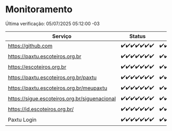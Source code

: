 # Monitoramento

Última verificação: 05/07/2025 05:12:00 -03

|Serviço|Status|Últimas 24h|
|---|---|---|
|https://github.com|<span title="2025-06-28: OK=23">✔️</span><span title="2025-06-29: OK=23">✔️</span><span title="2025-06-30: OK=23">✔️</span><span title="2025-07-01: OK=23">✔️</span><span title="2025-07-02: OK=23">✔️</span><span title="2025-07-03: OK=23">✔️</span><span title="2025-07-04: OK=7">✔️</span>|<span title="04/07/2025 05:13:00 -03 : 200">✔️</span><span title="04/07/2025 06:11:00 -03 : 200">✔️</span><span title="04/07/2025 07:10:00 -03 : 200">✔️</span><span title="04/07/2025 08:08:00 -03 : 200">✔️</span><span title="04/07/2025 09:18:00 -03 : 200">✔️</span><span title="04/07/2025 10:24:00 -03 : 200">✔️</span><span title="04/07/2025 11:09:00 -03 : 200">✔️</span><span title="04/07/2025 12:09:00 -03 : 200">✔️</span><span title="04/07/2025 13:11:00 -03 : 200">✔️</span><span title="04/07/2025 14:08:00 -03 : 200">✔️</span><span title="04/07/2025 15:13:00 -03 : 200">✔️</span><span title="04/07/2025 16:07:00 -03 : 200">✔️</span><span title="04/07/2025 17:10:00 -03 : 200">✔️</span><span title="04/07/2025 18:09:00 -03 : 200">✔️</span><span title="04/07/2025 19:09:00 -03 : 200">✔️</span><span title="04/07/2025 20:09:00 -03 : 200">✔️</span><span title="04/07/2025 21:46:00 -03 : 200">✔️</span><span title="04/07/2025 23:28:00 -03 : 200">✔️</span><span title="05/07/2025 00:38:00 -03 : 200">✔️</span><span title="05/07/2025 01:14:00 -03 : 200">✔️</span><span title="05/07/2025 02:09:00 -03 : 200">✔️</span><span title="05/07/2025 03:13:00 -03 : 200">✔️</span><span title="05/07/2025 04:08:00 -03 : 200">✔️</span><span title="05/07/2025 05:12:00 -03 : 200">✔️</span>|
|https://paxtu.escoteiros.org.br|<span title="2025-06-28: OK=23">✔️</span><span title="2025-06-29: OK=23">✔️</span><span title="2025-06-30: OK=23">✔️</span><span title="2025-07-01: OK=23">✔️</span><span title="2025-07-02: OK=23">✔️</span><span title="2025-07-03: OK=23">✔️</span><span title="2025-07-04: OK=7">✔️</span>|<span title="04/07/2025 05:13:00 -03 : 200">✔️</span><span title="04/07/2025 06:11:00 -03 : 200">✔️</span><span title="04/07/2025 07:10:00 -03 : 200">✔️</span><span title="04/07/2025 08:08:00 -03 : 200">✔️</span><span title="04/07/2025 09:18:00 -03 : 200">✔️</span><span title="04/07/2025 10:24:00 -03 : 200">✔️</span><span title="04/07/2025 11:09:00 -03 : 200">✔️</span><span title="04/07/2025 12:09:00 -03 : 200">✔️</span><span title="04/07/2025 13:11:00 -03 : 200">✔️</span><span title="04/07/2025 14:08:00 -03 : 0">❌</span><span title="04/07/2025 15:13:00 -03 : 200">✔️</span><span title="04/07/2025 16:07:00 -03 : 200">✔️</span><span title="04/07/2025 17:10:00 -03 : 200">✔️</span><span title="04/07/2025 18:09:00 -03 : 200">✔️</span><span title="04/07/2025 19:09:00 -03 : 200">✔️</span><span title="04/07/2025 20:09:00 -03 : 200">✔️</span><span title="04/07/2025 21:46:00 -03 : 200">✔️</span><span title="04/07/2025 23:28:00 -03 : 200">✔️</span><span title="05/07/2025 00:38:00 -03 : 200">✔️</span><span title="05/07/2025 01:14:00 -03 : 200">✔️</span><span title="05/07/2025 02:09:00 -03 : 200">✔️</span><span title="05/07/2025 03:13:00 -03 : 200">✔️</span><span title="05/07/2025 04:08:00 -03 : 200">✔️</span><span title="05/07/2025 05:12:00 -03 : 200">✔️</span>|
|https://escoteiros.org.br|<span title="2025-06-28: OK=23">✔️</span><span title="2025-06-29: OK=23">✔️</span><span title="2025-06-30: OK=23">✔️</span><span title="2025-07-01: OK=23">✔️</span><span title="2025-07-02: OK=23">✔️</span><span title="2025-07-03: OK=23">✔️</span><span title="2025-07-04: OK=7">✔️</span>|<span title="04/07/2025 05:13:00 -03 : 200">✔️</span><span title="04/07/2025 06:11:00 -03 : 200">✔️</span><span title="04/07/2025 07:10:00 -03 : 200">✔️</span><span title="04/07/2025 08:08:00 -03 : 200">✔️</span><span title="04/07/2025 09:18:00 -03 : 200">✔️</span><span title="04/07/2025 10:24:00 -03 : 200">✔️</span><span title="04/07/2025 11:09:00 -03 : 200">✔️</span><span title="04/07/2025 12:09:00 -03 : 200">✔️</span><span title="04/07/2025 13:11:00 -03 : 200">✔️</span><span title="04/07/2025 14:08:00 -03 : 200">✔️</span><span title="04/07/2025 15:13:00 -03 : 200">✔️</span><span title="04/07/2025 16:07:00 -03 : 200">✔️</span><span title="04/07/2025 17:10:00 -03 : 200">✔️</span><span title="04/07/2025 18:09:00 -03 : 200">✔️</span><span title="04/07/2025 19:09:00 -03 : 200">✔️</span><span title="04/07/2025 20:09:00 -03 : 200">✔️</span><span title="04/07/2025 21:46:00 -03 : 200">✔️</span><span title="04/07/2025 23:28:00 -03 : 200">✔️</span><span title="05/07/2025 00:38:00 -03 : 200">✔️</span><span title="05/07/2025 01:14:00 -03 : 200">✔️</span><span title="05/07/2025 02:09:00 -03 : 200">✔️</span><span title="05/07/2025 03:13:00 -03 : 200">✔️</span><span title="05/07/2025 04:08:00 -03 : 200">✔️</span><span title="05/07/2025 05:12:00 -03 : 200">✔️</span>|
|https://paxtu.escoteiros.org.br/paxtu|<span title="2025-06-28: OK=23">✔️</span><span title="2025-06-29: OK=23">✔️</span><span title="2025-06-30: OK=23">✔️</span><span title="2025-07-01: OK=23">✔️</span><span title="2025-07-02: OK=23">✔️</span><span title="2025-07-03: OK=23">✔️</span><span title="2025-07-04: OK=7">✔️</span>|<span title="04/07/2025 05:13:00 -03 : 200">✔️</span><span title="04/07/2025 06:11:00 -03 : 200">✔️</span><span title="04/07/2025 07:10:00 -03 : 200">✔️</span><span title="04/07/2025 08:08:00 -03 : 200">✔️</span><span title="04/07/2025 09:18:00 -03 : 200">✔️</span><span title="04/07/2025 10:24:00 -03 : 200">✔️</span><span title="04/07/2025 11:09:00 -03 : 200">✔️</span><span title="04/07/2025 12:09:00 -03 : 200">✔️</span><span title="04/07/2025 13:11:00 -03 : 200">✔️</span><span title="04/07/2025 14:08:00 -03 : 200">✔️</span><span title="04/07/2025 15:13:00 -03 : 200">✔️</span><span title="04/07/2025 16:07:00 -03 : 200">✔️</span><span title="04/07/2025 17:10:00 -03 : 200">✔️</span><span title="04/07/2025 18:09:00 -03 : 200">✔️</span><span title="04/07/2025 19:09:00 -03 : 200">✔️</span><span title="04/07/2025 20:09:00 -03 : 200">✔️</span><span title="04/07/2025 21:46:00 -03 : 200">✔️</span><span title="04/07/2025 23:28:00 -03 : 200">✔️</span><span title="05/07/2025 00:38:00 -03 : 200">✔️</span><span title="05/07/2025 01:14:00 -03 : 200">✔️</span><span title="05/07/2025 02:09:00 -03 : 200">✔️</span><span title="05/07/2025 03:13:00 -03 : 200">✔️</span><span title="05/07/2025 04:08:00 -03 : 200">✔️</span><span title="05/07/2025 05:12:00 -03 : 200">✔️</span>|
|https://paxtu.escoteiros.org.br/meupaxtu|<span title="2025-06-28: OK=23">✔️</span><span title="2025-06-29: OK=23">✔️</span><span title="2025-06-30: OK=23">✔️</span><span title="2025-07-01: OK=23">✔️</span><span title="2025-07-02: OK=23">✔️</span><span title="2025-07-03: OK=23">✔️</span><span title="2025-07-04: OK=7">✔️</span>|<span title="04/07/2025 05:13:00 -03 : 200">✔️</span><span title="04/07/2025 06:11:00 -03 : 200">✔️</span><span title="04/07/2025 07:10:00 -03 : 200">✔️</span><span title="04/07/2025 08:08:00 -03 : 200">✔️</span><span title="04/07/2025 09:18:00 -03 : 200">✔️</span><span title="04/07/2025 10:24:00 -03 : 200">✔️</span><span title="04/07/2025 11:09:00 -03 : 200">✔️</span><span title="04/07/2025 12:09:00 -03 : 200">✔️</span><span title="04/07/2025 13:11:00 -03 : 200">✔️</span><span title="04/07/2025 14:08:00 -03 : 200">✔️</span><span title="04/07/2025 15:13:00 -03 : 200">✔️</span><span title="04/07/2025 16:07:00 -03 : 200">✔️</span><span title="04/07/2025 17:10:00 -03 : 200">✔️</span><span title="04/07/2025 18:09:00 -03 : 200">✔️</span><span title="04/07/2025 19:09:00 -03 : 200">✔️</span><span title="04/07/2025 20:09:00 -03 : 200">✔️</span><span title="04/07/2025 21:46:00 -03 : 200">✔️</span><span title="04/07/2025 23:28:00 -03 : 200">✔️</span><span title="05/07/2025 00:38:00 -03 : 200">✔️</span><span title="05/07/2025 01:14:00 -03 : 200">✔️</span><span title="05/07/2025 02:09:00 -03 : 200">✔️</span><span title="05/07/2025 03:13:00 -03 : 200">✔️</span><span title="05/07/2025 04:08:00 -03 : 200">✔️</span><span title="05/07/2025 05:12:00 -03 : 200">✔️</span>|
|https://sigue.escoteiros.org.br/siguenacional|<span title="2025-06-28: OK=23">✔️</span><span title="2025-06-29: OK=23">✔️</span><span title="2025-06-30: OK=23">✔️</span><span title="2025-07-01: OK=23">✔️</span><span title="2025-07-02: OK=23">✔️</span><span title="2025-07-03: OK=23">✔️</span><span title="2025-07-04: OK=7">✔️</span>|<span title="04/07/2025 05:13:00 -03 : 200">✔️</span><span title="04/07/2025 06:11:00 -03 : 200">✔️</span><span title="04/07/2025 07:10:00 -03 : 200">✔️</span><span title="04/07/2025 08:08:00 -03 : 200">✔️</span><span title="04/07/2025 09:18:00 -03 : 200">✔️</span><span title="04/07/2025 10:24:00 -03 : 200">✔️</span><span title="04/07/2025 11:09:00 -03 : 200">✔️</span><span title="04/07/2025 12:09:00 -03 : 200">✔️</span><span title="04/07/2025 13:11:00 -03 : 200">✔️</span><span title="04/07/2025 14:08:00 -03 : 200">✔️</span><span title="04/07/2025 15:13:00 -03 : 200">✔️</span><span title="04/07/2025 16:07:00 -03 : 200">✔️</span><span title="04/07/2025 17:10:00 -03 : 200">✔️</span><span title="04/07/2025 18:09:00 -03 : 200">✔️</span><span title="04/07/2025 19:09:00 -03 : 200">✔️</span><span title="04/07/2025 20:09:00 -03 : 200">✔️</span><span title="04/07/2025 21:46:00 -03 : 200">✔️</span><span title="04/07/2025 23:28:00 -03 : 200">✔️</span><span title="05/07/2025 00:38:00 -03 : 200">✔️</span><span title="05/07/2025 01:14:00 -03 : 200">✔️</span><span title="05/07/2025 02:09:00 -03 : 200">✔️</span><span title="05/07/2025 03:13:00 -03 : 200">✔️</span><span title="05/07/2025 04:08:00 -03 : 200">✔️</span><span title="05/07/2025 05:12:00 -03 : 200">✔️</span>|
|https://id.escoteiros.org.br/|<span title="2025-06-28: OK=23">✔️</span><span title="2025-06-29: OK=23">✔️</span><span title="2025-06-30: OK=23">✔️</span><span title="2025-07-01: OK=23">✔️</span><span title="2025-07-02: OK=23">✔️</span><span title="2025-07-03: OK=23">✔️</span><span title="2025-07-04: OK=7">✔️</span>|<span title="04/07/2025 05:13:00 -03 : 200">✔️</span><span title="04/07/2025 06:11:00 -03 : 200">✔️</span><span title="04/07/2025 07:10:00 -03 : 200">✔️</span><span title="04/07/2025 08:08:00 -03 : 200">✔️</span><span title="04/07/2025 09:18:00 -03 : 200">✔️</span><span title="04/07/2025 10:24:00 -03 : 200">✔️</span><span title="04/07/2025 11:09:00 -03 : 200">✔️</span><span title="04/07/2025 12:09:00 -03 : 200">✔️</span><span title="04/07/2025 13:11:00 -03 : 200">✔️</span><span title="04/07/2025 14:08:00 -03 : 200">✔️</span><span title="04/07/2025 15:13:00 -03 : 200">✔️</span><span title="04/07/2025 16:07:00 -03 : 200">✔️</span><span title="04/07/2025 17:10:00 -03 : 200">✔️</span><span title="04/07/2025 18:09:00 -03 : 200">✔️</span><span title="04/07/2025 19:09:00 -03 : 200">✔️</span><span title="04/07/2025 20:09:00 -03 : 200">✔️</span><span title="04/07/2025 21:46:00 -03 : 200">✔️</span><span title="04/07/2025 23:28:00 -03 : 200">✔️</span><span title="05/07/2025 00:38:00 -03 : 200">✔️</span><span title="05/07/2025 01:14:00 -03 : 200">✔️</span><span title="05/07/2025 02:09:00 -03 : 200">✔️</span><span title="05/07/2025 03:13:00 -03 : 200">✔️</span><span title="05/07/2025 04:08:00 -03 : 200">✔️</span><span title="05/07/2025 05:12:00 -03 : 200">✔️</span>|
|Paxtu Login|<span title="2025-06-28: OK=23">✔️</span><span title="2025-06-29: OK=23">✔️</span><span title="2025-06-30: OK=23">✔️</span><span title="2025-07-01: OK=23">✔️</span><span title="2025-07-02: OK=23">✔️</span><span title="2025-07-03: OK=23">✔️</span><span title="2025-07-04: OK=7">✔️</span>|<span title="04/07/2025 05:13:00 -03 : 200">✔️</span><span title="04/07/2025 06:11:00 -03 : 200">✔️</span><span title="04/07/2025 07:10:00 -03 : 200">✔️</span><span title="04/07/2025 08:08:00 -03 : 200">✔️</span><span title="04/07/2025 09:18:00 -03 : 200">✔️</span><span title="04/07/2025 10:24:00 -03 : 200">✔️</span><span title="04/07/2025 11:09:00 -03 : 200">✔️</span><span title="04/07/2025 12:09:00 -03 : 200">✔️</span><span title="04/07/2025 13:11:00 -03 : 200">✔️</span><span title="04/07/2025 14:08:00 -03 : 200">✔️</span><span title="04/07/2025 15:13:00 -03 : 200">✔️</span><span title="04/07/2025 16:07:00 -03 : 200">✔️</span><span title="04/07/2025 17:10:00 -03 : 200">✔️</span><span title="04/07/2025 18:09:00 -03 : 200">✔️</span><span title="04/07/2025 19:09:00 -03 : 200">✔️</span><span title="04/07/2025 20:09:00 -03 : 200">✔️</span><span title="04/07/2025 21:46:00 -03 : 200">✔️</span><span title="04/07/2025 23:28:00 -03 : 200">✔️</span><span title="05/07/2025 00:38:00 -03 : 200">✔️</span><span title="05/07/2025 01:14:00 -03 : 200">✔️</span><span title="05/07/2025 02:09:00 -03 : 200">✔️</span><span title="05/07/2025 03:13:00 -03 : 200">✔️</span><span title="05/07/2025 04:08:00 -03 : 200">✔️</span><span title="05/07/2025 05:12:00 -03 : 200">✔️</span>|
